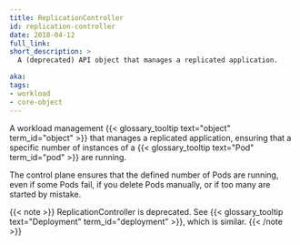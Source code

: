 ```yaml
---
title: ReplicationController
id: replication-controller
date: 2018-04-12
full_link: 
short_description: >
  A (deprecated) API object that manages a replicated application.

aka: 
tags:
- workload
- core-object
---
```

A workload management {{< glossary_tooltip text="object" term_id="object" >}}
that manages a replicated application, ensuring that
a specific number of instances of a {{< glossary_tooltip text="Pod" term_id="pod" >}} are running.

<!--more-->

The control plane ensures that the defined number of Pods are running, even if some
Pods fail, if you delete Pods manually, or if too many are started by mistake.

{{< note >}}
ReplicationController is deprecated. See
{{< glossary_tooltip text="Deployment" term_id="deployment" >}}, which is similar.
{{< /note >}}
